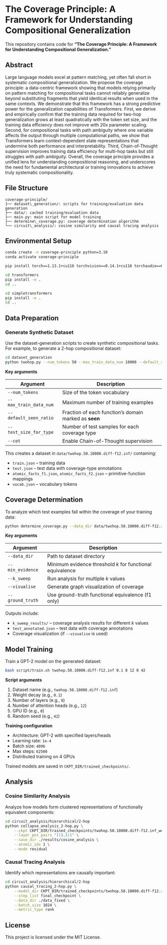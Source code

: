 # The Coverage Principle: A Framework for Understanding Compositional Generalization

This repository contains code for **“The Coverage Principle: A Framework for Understanding Compositional Generalization.”**

## Abstract

Large language models excel at pattern matching, yet often fall short in systematic compositional generalization. We propose the coverage principle: a data-centric framework showing that models relying primarily on pattern matching for compositional tasks cannot reliably generalize beyond substituting fragments that yield identical results when used in the same contexts. We demonstrate that this framework has a strong predictive power for the generalization capabilities of Transformers. First, we derive and empirically confirm that the training data required for two-hop generalization grows at least quadratically with the token set size, and the training data efficiency does not improve with 20x parameter scaling. Second, for compositional tasks with path ambiguity where one variable affects the output through multiple computational paths, we show that Transformers learn context-dependent state representations that undermine both performance and interpretability. Third, Chain-of-Thought supervision improves training data efficiency for multi-hop tasks but still struggles with path ambiguity. Overall, the coverage principle provides a unified lens for understanding compositional reasoning, and underscores the need for fundamental architectural or training innovations to achieve truly systematic compositionality.

## File Structure
```
coverage-principle/
├── dataset\_generation/: scripts for training/evaluation data generation
├── data/: cached training/evaluation data
├── main.py: main script for model training
├── determine\_coverage.py: coverage determination algorithm
└── circuit\_analysis/: cosine similarity and causal tracing analysis

````

## Environmental Setup
```bash
conda create -n coverage-principle python=3.10
conda activate coverage-principle

pip install torch==1.13.1+cu116 torchvision==0.14.1+cu116 torchaudio==0.13.1 --extra-index-url https://download.pytorch.org/whl/cu116

cd transformers
pip install -e .
cd ..

cd simpletransformers
pip install -e .
cd ..
````

## Data Preparation

### Generate Synthetic Dataset

Use the dataset-generation scripts to create synthetic compositional tasks. For example, to generate a 2-hop compositional dataset:

```bash
cd dataset_generation
python twohop.py --num_tokens 50 --max_train_data_num 10000 --default_seen_ratio 0.7 --test_size_for_type 2000 --seed 42
```

**Key arguments**

| Argument               | Description                                           |
| ---------------------- | ----------------------------------------------------- |
| `--num_tokens`         | Size of the token vocabulary                          |
| `--max_train_data_num` | Maximum number of training examples                   |
| `--default_seen_ratio` | Fraction of each function’s domain marked as **seen** |
| `--test_size_for_type` | Number of test samples for each coverage type         |
| `--cot`                | Enable Chain-of-Thought supervision                   |

This creates a dataset in `data/twohop.50.10000.diff-f12.inf/` containing:

* `train.json` – training data
* `test.json` – test data with coverage-type annotations
* `atomic_facts_f1.json`, `atomic_facts_f2.json` – primitive-function mappings
* `vocab.json` – vocabulary tokens

## Coverage Determination

To analyze which test examples fall within the coverage of your training data:

```bash
python determine_coverage.py --data_dir data/twohop.50.10000.diff-f12.inf/ --min_evidence 1 --k_sweep
```

**Key arguments**

| Argument         | Description                                               |
| ---------------- | --------------------------------------------------------- |
| `--data_dir`     | Path to dataset directory                                 |
| `--min_evidence` | Minimum evidence threshold *k* for functional equivalence |
| `--k_sweep`      | Run analysis for multiple *k* values                      |
| `--visualise`    | Generate graph visualization of coverage                  |
| `--ground_truth` | Use ground-truth functional equivalence (f1 only)         |

Outputs include:

* `k_sweep_results/` – coverage analysis results for different *k* values
* `test_annotated.json` – test data with coverage annotations
* Coverage visualization (if `--visualise` is used)

## Model Training

Train a GPT-2 model on the generated dataset:

```bash
bash script/train.sh twohop.50.10000.diff-f12.inf 0.1 8 12 0 42
```

**Script arguments**

1. Dataset name (e.g., `twohop.50.10000.diff-f12.inf`)
2. Weight decay (e.g., `0.1`)
3. Number of layers (e.g., `8`)
4. Number of attention heads (e.g., `12`)
5. GPU ID (e.g., `0`)
6. Random seed (e.g., `42`)

**Training configuration**

* Architecture: GPT-2 with specified layers/heads
* Learning rate: `1e-4`
* Batch size: `4096`
* Max steps: `62500`
* Distributed training on 4 GPUs

Trained models are saved in `CKPT_DIR/trained_checkpoints/`.

## Analysis

### Cosine Similarity Analysis

Analyze how models form clustered representations of functionally equivalent components:

```bash
cd circuit_analysis/hierarchical/2-hop
python collapse_analysis_2-hop.py \
    --ckpt CKPT_DIR/trained_checkpoints/twohop.50.10000.diff-f12.inf_wd-0.1_layer-8_head-12_seed-42/final_checkpoint \
    --layer_pos_pairs "[(3,1)]" \
    --save_dir ./results/cosine_analysis \
    --atomic_idx 1 \
    --mode residual
```

### Causal Tracing Analysis

Identify which representations are causally important:

```bash
cd circuit_analysis/hierarchical/2-hop
python causal_tracing_2-hop.py \
    --model_dir CKPT_DIR/trained_checkpoints/twohop.50.10000.diff-f12.inf_wd-0.1_layer-8_head-12_seed-42 \
    --step_list final_checkpoint \
    --data_dir ./data_fixed \
    --batch_size 1024 \
    --metric_type rank
```

## License

This project is licensed under the MIT License.
